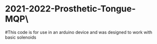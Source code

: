 # 2021-2022-Prosthetic-Tongue-MQP\
#This code is for use in an arduino device and was designed to work with basic solenoids
